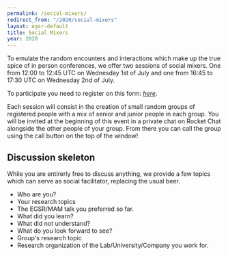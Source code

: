 ```yaml
---
permalink: /social-mixers/
redirect_from: "/2020/social-mixers"
layout: egsr-default
title: Social Mixers
year: 2020
---
```


To emulate the random encounters and interactions which make up the true spice of in person conferences, we offer two sessions of social mixers.
One from 12:00 to 12:45 UTC on Wednesday 1st of July and one from 16:45 to 17:30 UTC on Wednesday 2nd of July.

To participate you need to register on this form: <a href="https://docs.google.com/forms/d/e/1FAIpQLSd_eRP4zYosko1O6WMDhRpVPkx2YLvQV7i_ogUoKMc6qh9nDg/viewform">*here*</a>.

Each session will consist in the creation of small random groups of registered people with a mix of senior and junior people in each group. 
You will be invited at the beginning of this event in a private chat on Rocket Chat alongside the other people of your group. From there you can call the group using the call button on the top of the window!


<h2>Discussion skeleton</h2>
While you are entirerly free to discuss anything, we provide a few topics which can serve as social facilitator, replacing the usual beer.

<ul>
<li> Who are you?</li>
<li> Your research topics</li>
<li> The EGSR/MAM talk you preferred so far.</li>
<li> What did you learn?</li>
<li> What did not understand?</li>
<li> What do you look forward to see?</li>
<li> Group's research topic</li>
<li> Research organization of the Lab/University/Company you work for.</li>
</ul>
